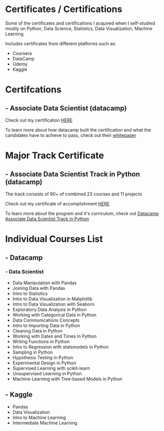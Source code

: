 # Certificates / Certifications
Some of the certificates and certifications I acquired when I self-studied mostly on Python, Data Science, Statistics, Data Visualization, Machine Learning

Includes certificates from different platforms such as:
 - Coursera
 - DataCamp
 - Udemy
 - Kaggle

# Certifcations
## - Associate Data Scientist (datacamp)
   Check out my certification [HERE](https://www.datacamp.com/certificate/DSA0015992096602) 
  
   To learn more about how datacamp built the certification and what the candidates have to achieve to pass, check out their [whitepaper](https://assets.datacamp.com/email/other/ds-certification-whitepaper.pdf)
    

# Major Track Certificate
## - Associate Data Scientist Track in Python (datacamp)
   The track consists of 90+ of combined 23 courses and 11 projects

   Check out my certificate of accomplishment [HERE](https://www.datacamp.com/completed/statement-of-accomplishment/track/6b67cb8416b7d6ce7fa0a6bbb26246e8524fcf10) 

   To learn more about the program and it's curriculum, check out [Datacamp Associate Data Scientist Track in Python](https://www.datacamp.com/tracks/associate-data-scientist-in-python)

# Individual Courses List
## - Datacamp
### - Data Scientist
   - Data Manipulation with Pandas
   - Joining Data with Pandas
   - Intro to Statistics
   - Intro to Data Visualization in Matplotlib
   - Intro to Data Visualization with Seaborn
   - Exploratory Data Analysis in Python
   - Working with Categorical Data in Python
   - Data Communications Concepts
   - Intro to Importing Data in Python
   - Cleaning Data in Python
   - Working with Dates and Times in Python
   - Writing Functions in Python
   - Intro to Regression with statsmodels in Python
   - Sampling in Python
   - Hypothesis Testing in Python
   - Experimental Design in Python
   - Supervised Learning with scikit-learn
   - Unsupervised Learning in Python
   - Machine Learning with Tree-based Models in Python

## - Kaggle
   - Pandas
   - Data Visualization
   - Intro to Machine Learning
   - Intermediate Machine Learning
